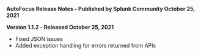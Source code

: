 **AutoFocus Release Notes - Published by Splunk Community October 25, 2021**


**Version 1.1.2 - Released October 25, 2021**

* Fixed JSON issues
* Added exception handling for errors returned from APIs
